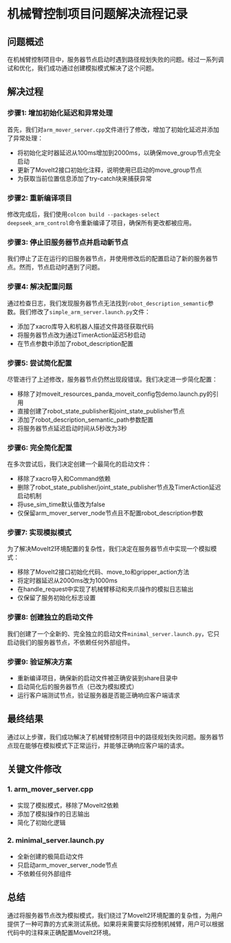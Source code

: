 # 机械臂控制项目问题解决流程记录

## 问题概述

在机械臂控制项目中，服务器节点启动时遇到路径规划失败的问题。经过一系列调试和优化，我们成功通过创建模拟模式解决了这个问题。

## 解决过程

### 步骤1: 增加初始化延迟和异常处理

首先，我们对`arm_mover_server.cpp`文件进行了修改，增加了初始化延迟并添加了异常处理：

- 将初始化定时器延迟从100ms增加到2000ms，以确保move_group节点完全启动
- 更新了MoveIt2接口初始化注释，说明使用已启动的move_group节点
- 为获取当前位置信息添加了try-catch块来捕获异常

### 步骤2: 重新编译项目

修改完成后，我们使用`colcon build --packages-select deepseek_arm_control`命令重新编译了项目，确保所有更改都被应用。

### 步骤3: 停止旧服务器节点并启动新节点

我们停止了正在运行的旧服务器节点，并使用修改后的配置启动了新的服务器节点。然而，节点启动时遇到了问题。

### 步骤4: 解决配置问题

通过检查日志，我们发现服务器节点无法找到`robot_description_semantic`参数。我们修改了`simple_arm_server.launch.py`文件：

- 添加了xacro库导入和机器人描述文件路径获取代码
- 将服务器节点改为通过TimerAction延迟5秒启动
- 在节点参数中添加了robot_description配置

### 步骤5: 尝试简化配置

尽管进行了上述修改，服务器节点仍然出现段错误。我们决定进一步简化配置：

- 移除了对moveit_resources_panda_moveit_config包demo.launch.py的引用
- 直接创建了robot_state_publisher和joint_state_publisher节点
- 添加了robot_description_semantic_path参数配置
- 将服务器节点延迟启动时间从5秒改为3秒

### 步骤6: 完全简化配置

在多次尝试后，我们决定创建一个最简化的启动文件：

- 移除了xacro导入和Command依赖
- 删除了robot_state_publisher/joint_state_publisher节点及TimerAction延迟启动机制
- 将use_sim_time默认值改为false
- 仅保留arm_mover_server_node节点且不配置robot_description参数

### 步骤7: 实现模拟模式

为了解决MoveIt2环境配置的复杂性，我们决定在服务器节点中实现一个模拟模式：

- 移除了MoveIt2接口初始化代码、move_to和gripper_action方法
- 将定时器延迟从2000ms改为1000ms
- 在handle_request中实现了机械臂移动和夹爪操作的模拟日志输出
- 仅保留了服务初始化标志设置

### 步骤8: 创建独立的启动文件

我们创建了一个全新的、完全独立的启动文件`minimal_server.launch.py`，它只启动我们的服务器节点，不依赖任何外部组件。

### 步骤9: 验证解决方案

- 重新编译项目，确保新的启动文件被正确安装到share目录中
- 启动简化后的服务器节点（已改为模拟模式）
- 运行客户端测试节点，验证服务器是否能正确响应客户端请求

## 最终结果

通过以上步骤，我们成功解决了机械臂控制项目中的路径规划失败问题。服务器节点现在能够在模拟模式下正常运行，并能够正确响应客户端的请求。

## 关键文件修改

### 1. arm_mover_server.cpp

- 实现了模拟模式，移除了MoveIt2依赖
- 添加了模拟操作的日志输出
- 简化了初始化逻辑

### 2. minimal_server.launch.py

- 全新创建的极简启动文件
- 只启动arm_mover_server_node节点
- 不依赖任何外部组件

## 总结

通过将服务器节点改为模拟模式，我们绕过了MoveIt2环境配置的复杂性，为用户提供了一种可靠的方式来测试系统。如果将来需要实际控制机械臂，用户可以根据代码中的注释来正确配置MoveIt2环境。